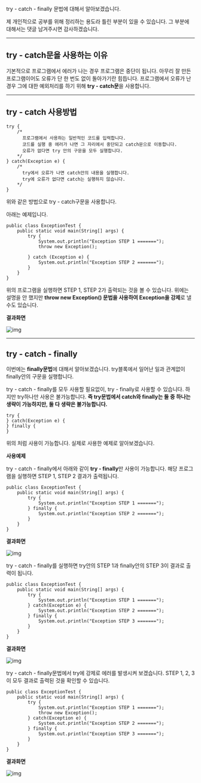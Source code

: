 try - catch - finally 문법에 대해서 알아보겠습니다.

제 개인적으로 공부를 위해 정리하는 용도라 틀린 부분이 있을 수 있습니다. 그 부분에 대해서는 댓글 남겨주시면 감사하겠습니다.

 

------

## **try - catch문을 사용하는 이유**

 기본적으로 프로그램에서 에러가 나는 경우 프로그램은 중단이 됩니다. 아무리 잘 만든 프로그램이어도 오류가 단 한 번도 없이 돌아가기란 힘듭니다. 프로그램에서 오류가 난 경우 그에 대한 예외처리를 하기 위해 **try - catch문**을 사용합니다. 

 

------

## **try - catch 사용방법**

```
try {
	/* 
      프로그램에서 사용하는 일반적인 코드를 입력합니다.
      코드를 실행 중 에러가 나면 그 자리에서 중단되고 catch문으로 이동합니다.
      오류가 없다면 try 안의 구문을 모두 실행합니다.
    */
} catch(Exception e) {
	/*
      try에서 오류가 나면 catch안의 내용을 실행합니다.
      try에 오류가 없다면 catch는 실행하지 않습니다.
    */
}
```

위와 같은 방법으로 try - catch구문을 사용합니다.

 

아래는 예제입니다.

```
public class ExceptionTest {
	public static void main(String[] args) {
		try {
			System.out.println("Exception STEP 1 =======");			
			throw new Exception();	
			
		} catch (Exception e) {
			System.out.println("Exception STEP 2 =======");
		}
	}
}
```

위의 프로그램을 실행하면 STEP 1, STEP 2가 출력되는 것을 볼 수 있습니다. 위에는 설명을 안 했지만 **throw new Exception() 문법을 사용하여 Exception을 강제**로 낼수도 있습니다.

 

**결과화면**



![img](https://blog.kakaocdn.net/dn/4ItkK/btrvpaSg2Y7/JhbNZw1rXEIgu2mdltDGv1/img.png)



 

------

## **try - catch - finally**

 이번에는 **finally문법**에 대해서 알아보겠습니다. try블록에서 일어난 일과 관계없이 finally안의 구문을 실행합니다. 

try - catch - finally를 모두 사용할 필요없이, try - finally로 사용할 수 있습니다. 하지만 try하나만 사용은 불가능합니다. **즉 try문법에서 catch와 finally는 둘 중 하나는 생략이 가능하지만, 둘 다 생략은 불가능합니다.**

```
try {
} catch(Exception e) {
} finally {
}
```

위의 처럼 사용이 가능합니다. 실제로 사용한 예제로 알아보겠습니다.

 

**사용예제**

try - catch - finally에서 아래와 같이 **try - finally**만 사용이 가능합니다. 해당 프로그램을 실행하면 STEP 1, STEP 2 결과가 출력됩니다.

```
public class ExceptionTest {
	public static void main(String[] args) {
		try {
			System.out.println("Exception STEP 1 =======");	
		} finally {
			System.out.println("Exception STEP 2 =======");				
		}
	}
}
```

**결과화면**



![img](https://blog.kakaocdn.net/dn/wKcOE/btrvkFTAOz6/f5GLnG3gZN60kt4feRzxW0/img.png)



 

try - catch - finally를 실행하면 try안의 STEP 1과 finally안의 STEP 3이 결과로 출력이 됩니다.

```
public class ExceptionTest {
	public static void main(String[] args) {
		try {
			System.out.println("Exception STEP 1 =======");	
		} catch(Exception e) {
			System.out.println("Exception STEP 2 =======");				
		} finally {
			System.out.println("Exception STEP 3 =======");				
		}
	}
}
```

**결과화면**



![img](https://blog.kakaocdn.net/dn/clnbmq/btrvgmNWIJj/65erK9hsTfxHBI9MYWeLjK/img.png)



 

try - catch - finally문법에서 try에 강제로 에러를 발생시켜 보겠습니다. STEP 1, 2, 3이 모두 결과로 출력된 것을 확인할 수 있습니다.

```
public class ExceptionTest {
	public static void main(String[] args) {
		try {
			System.out.println("Exception STEP 1 =======");	
			throw new Exception();
		} catch(Exception e) {
			System.out.println("Exception STEP 2 =======");				
		} finally {
			System.out.println("Exception STEP 3 =======");				
		}
	}
}
```

**결과화면**



![img](https://blog.kakaocdn.net/dn/bPykoC/btrvngMtfhb/8ERiIgfOYeEOC2SZujjgN0/img.png)

